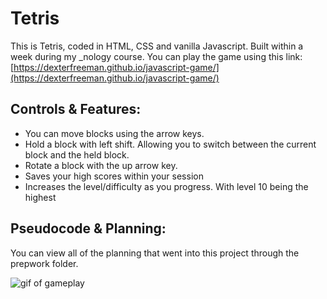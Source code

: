 # Tetris
This is Tetris, coded in HTML, CSS and vanilla Javascript. Built within a week during my _nology course. 
You can play the game using this link: [https://dexterfreeman.github.io/javascript-game/](https://dexterfreeman.github.io/javascript-game/)

## Controls & Features:
- You can move blocks using the arrow keys.
- Hold a block with left shift. Allowing you to switch between the current block and the held block.
- Rotate a block with the up arrow key. 
- Saves your high scores within your session
- Increases the level/difficulty as you progress. With level 10 being the highest

## Pseudocode & Planning:

You can view all of the planning that went into this project through the prepwork folder. 

![gif of gameplay](https://s3.gifyu.com/images/gameplaygif.gif)